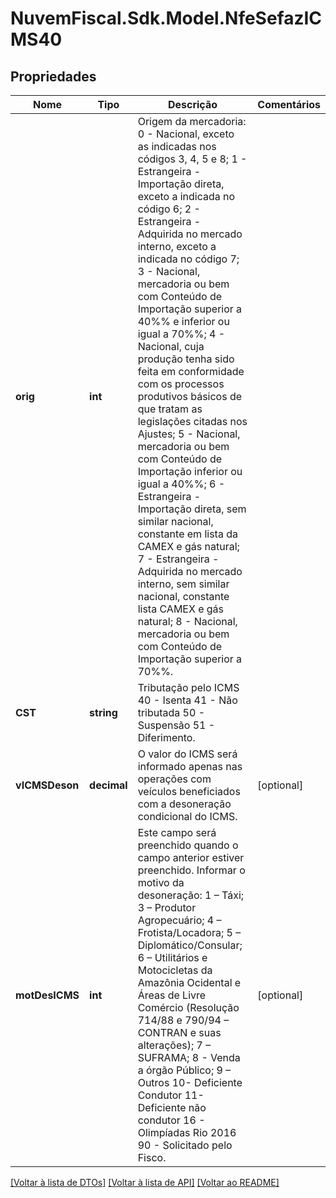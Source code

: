 # NuvemFiscal.Sdk.Model.NfeSefazICMS40

## Propriedades

Nome | Tipo | Descrição | Comentários
------------ | ------------- | ------------- | -------------
**orig** | **int** | Origem da mercadoria:  0 - Nacional, exceto as indicadas nos códigos 3, 4, 5 e 8;  1 - Estrangeira - Importação direta, exceto a indicada no código 6;  2 - Estrangeira - Adquirida no mercado interno, exceto a indicada no código 7;  3 - Nacional, mercadoria ou bem com Conteúdo de Importação superior a 40%% e inferior ou igual a 70%%;  4 - Nacional, cuja produção tenha sido feita em conformidade com os processos produtivos básicos de que tratam as legislações citadas nos Ajustes;  5 - Nacional, mercadoria ou bem com Conteúdo de Importação inferior ou igual a 40%%;  6 - Estrangeira - Importação direta, sem similar nacional, constante em lista da CAMEX e gás natural;  7 - Estrangeira - Adquirida no mercado interno, sem similar nacional, constante lista CAMEX e gás natural;  8 - Nacional, mercadoria ou bem com Conteúdo de Importação superior a 70%%. | 
**CST** | **string** | Tributação pelo ICMS  40 - Isenta  41 - Não tributada  50 - Suspensão  51 - Diferimento. | 
**vICMSDeson** | **decimal** | O valor do ICMS será informado apenas nas operações com veículos beneficiados com a desoneração condicional do ICMS. | [optional] 
**motDesICMS** | **int** | Este campo será preenchido quando o campo anterior estiver preenchido.  Informar o motivo da desoneração:  1 – Táxi;  3 – Produtor Agropecuário;  4 – Frotista/Locadora;  5 – Diplomático/Consular;  6 – Utilitários e Motocicletas da Amazônia Ocidental e Áreas de Livre Comércio (Resolução 714/88 e 790/94 – CONTRAN e suas alterações);  7 – SUFRAMA;  8 - Venda a órgão Público;  9 – Outros  10- Deficiente Condutor  11- Deficiente não condutor  16 - Olimpíadas Rio 2016  90 - Solicitado pelo Fisco. | [optional] 

[[Voltar à lista de DTOs]](../README.md#documentation-for-models) [[Voltar à lista de API]](../README.md#documentation-for-api-endpoints) [[Voltar ao README]](../README.md)

